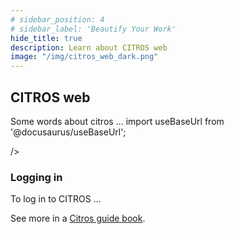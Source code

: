 ```yaml
---
# sidebar_position: 4
# sidebar_label: 'Beautify Your Work'
hide_title: true
description: Learn about CITROS web
image: "/img/citros_web_dark.png"
---
```


## CITROS web

Some words about citros ...
import useBaseUrl from '@docusaurus/useBaseUrl';



  
/>

### Logging in

To log in to CITROS ...

See more in a [Citros guide book](/docs_citros_web).